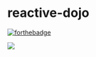 # reactive-dojo
[![forthebadge](https://forthebadge.com/images/badges/not-an-issue.svg)](https://forthebadge.com)



![](https://image.ibb.co/mYwJpz/Untitled_Diagram_1.png)
